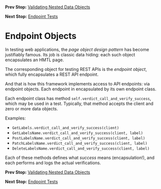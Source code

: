 <!--- GENERATED FILE, DO NOT EDIT --->
**Prev Stop:** [Validating Nested Data Objects](./NestedDataValid.md#validating-nested-data-objects)

**Next Stop:** [Endpoint Tests](./EndpointTests.md#endpoint-tests)


# Endpoint Objects

In testing web applications, the _page object design pattern_ has become justifiably famous.  Its job is classic data hiding:  each such object encapsulates an HMTL page.

The corresponding object for testing REST APIs is the _endpoint object_, which fully encapsulates a REST API endpoint.

And that is how this framework implements access to API endpoints:  via endpoint objects.  Each endpoint in encapsulated by its own endpoint class.

Each endpoint class has method `self.verdict_call_and_verify_success`, which may be used in a test.  Typically, that method accepts the client and zero or more data objects.

Examples:

- `GetLabels.verdict_call_and_verify_success(client)`
- `GetLabelsName.verdict_call_and_verify_success(client, label)`
- `PostLabelsName.verdict_call_and_verify_success(client, label)`
- `PatchLabelsName.verdict_call_and_verify_success(client, label)`
- `DeleteLabelsName.verdict_call_and_verify_success(client, label)`

Each of these methods defines what _success_ means (encapsulation!), and each performs and logs the actual verifications.

**Prev Stop:** [Validating Nested Data Objects](./NestedDataValid.md#validating-nested-data-objects)

**Next Stop:** [Endpoint Tests](./EndpointTests.md#endpoint-tests)

